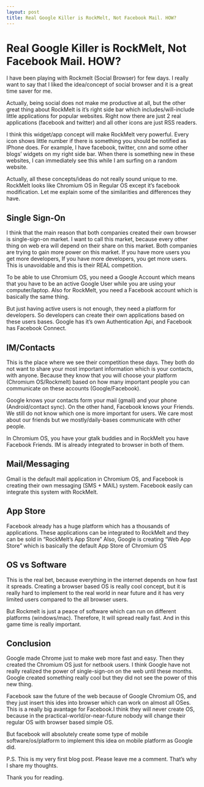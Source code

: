 ```yaml
---
layout: post 
title: Real Google Killer is RockMelt, Not Facebook Mail. HOW?
---
```


# Real Google Killer is RockMelt, Not Facebook Mail. HOW?

I have been playing with Rockmelt (Social Browser) for few days. I really want to say that I liked the idea/concept of social browser and it is a great time saver for me.

Actually, being social does not make me productive at all, but the other great thing about RockMelt is it’s right side bar which includes/will-include little applications for popular websites. Right now there are just 2 real applications (facebook and twitter) and all other icons are just RSS readers. 

I think this widget/app concept will make RockMelt very powerful. Every icon shows little number if there is something you should be notified as IPhone does. For example, I have facebook, twitter, cnn and some other blogs’ widgets on my right side bar. When there is something new in these websites,  I can immediately see this while I am surfing on a random website. 

Actually, all these concepts/ideas do not really sound unique to me. RockMelt looks like Chromium OS in Regular OS except it’s facebook modification. Let me explain some of the similarities and differences they have.

## Single Sign-On

I think that the main reason that both companies created their own browser is single-sign-on market. I want to call this market, because every other thing on web era will depend on their share on this market. Both companies are trying to gain more power on this market. If you have more users you get more developers, If you have more developers, you get more users. This is unavoidable and this is their REAL competition.

To be able to use Chromium OS, you need a Google Account which means that you have to be an active Google User while you are using your computer/laptop. Also for RockMelt, you need a Facebook account which is basically the same thing. 

But just having active users is not enough, they need a platform for developers. So developers can create their own applications based on these users bases. Google has it’s own Authentication Api, and Facebook has Facebook Connect. 

## IM/Contacts

This is the place where we see their competition these days. They both do not want to share your most important information which is your contacts, with anyone. Because they know that you will choose your platform (Chromium OS/Rockmelt) based on how many important people you can communicate on these accounts (Google/Facebook).

Google knows your contacts form your mail (gmail) and your phone (Android/contact sync). On the other hand, Facebook knows your Friends. We still do not know which one is more important for users. We care most about our friends but we mostly/daily-bases communicate with other people.

In Chromium OS, you have your gtalk buddies and in RockMelt you have Facebook Friends. IM is already integrated to browser in both of them. 

## Mail/Messaging

Gmail is the default mail application in Chromium OS, and Facebook is creating their own messaging (SMS + MAIL) system. Facebook easily can integrate this system with RockMelt.  

## App Store

Facebook already has a huge platform which has a thousands of applications. These applications can be integrated to RockMelt and they can be sold in “RockMelt’s App Store” Also, Google is creating “Web App Store” which is basically the default App Store of Chromium OS

## OS vs Software

This is the real bet, because everything in the internet depends on how fast it spreads. Creating a browser based OS is really cool concept, but it is really hard to implement to the real world in near future and it has very limited users compared to the all browser users.

But Rockmelt is just a peace of software which can run on different platforms (windows/mac). Therefore, It will spread really fast. And in this game time is really important.  

## Conclusion 

Google made Chrome just to make web more fast and easy. Then they created the Chromium OS just for netbook users. I think Google have not really realized the power of single-sign-on on the web until these months. Google created something really cool but they did not see the power of this new thing.

Facebook saw the future of the web because of Google Chromium OS, and they just insert this ides into browser which can work on almost all OSes. This is a really big avantage for Facebook.I think they will never create OS, because in the practical-world/or-near-future nobody will change their regular OS with browser based simple OS.

But facebook will absolutely create some type of mobile software/os/platform to implement this idea on mobile platform as Google did.

P.S. This is my very first blog post. Please leave me a comment. That’s why I share my thoughts. 

Thank you for reading.
